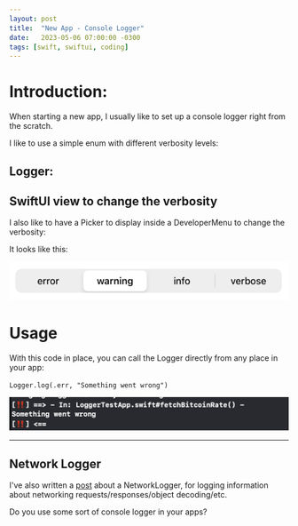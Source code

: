 ```yaml
---
layout: post
title:  "New App - Console Logger"
date:   2023-05-06 07:00:00 -0300
tags: [swift, swiftui, coding]
---
```


# Introduction:
When starting a new app, I usually like to set up a console logger right from the scratch.

I like to use a simple enum with different verbosity levels:

## Logger:
<script src="https://gist.github.com/mdb1/4f5b7f6e127985a930d858b9e799c728.js"></script>

## SwiftUI view to change the verbosity

I also like to have a Picker to display inside a DeveloperMenu to change the verbosity:

<script src="https://gist.github.com/mdb1/6dc6f55a87dd5a2417d8a3fe7aaec134.js"></script>

It looks like this:

![picker](/resources/console-logger/picker.png)

# Usage

With this code in place, you can call the Logger directly from any place in your app:

`Logger.log(.err, "Something went wrong")`

![log-error](/resources/console-logger/log-error.png)

---

## Network Logger

I've also written a [post](/2023-05-27-network-logger/) about a NetworkLogger, for logging information about networking requests/responses/object decoding/etc.

Do you use some sort of console logger in your apps?

